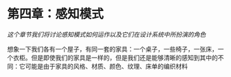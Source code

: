 # 第四章：感知模式

*这个章节我们将讨论感知模式如何运作以及它们在设计系统中所扮演的角色*

想象一下我们各有一个屋子，有同一套的家具：一个桌子，一些椅子，一张床，一个衣柜。但是即使我们的家具是一样的，但是我们还是能够清晰的感知到其中的不同：它可能是由于家具的风格、材质、颜色、纹理、床单的编织材料
